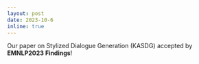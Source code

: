 ```yaml
---
layout: post
date: 2023-10-6
inline: true
---
```


Our paper on Stylized Dialogue Generation (KASDG) accepted by **EMNLP2023 Findings**! 

